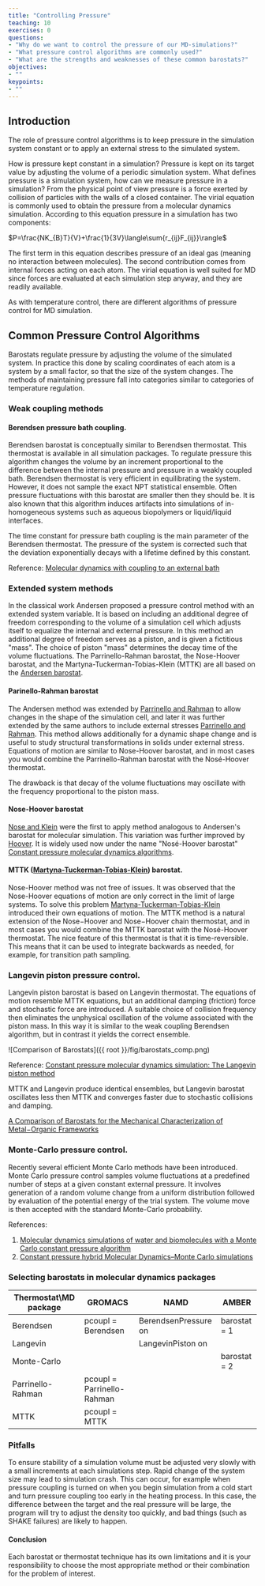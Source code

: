 ```yaml
---
title: "Controlling Pressure"
teaching: 10
exercises: 0
questions:
- "Why do we want to control the pressure of our MD-simulations?"
- "What pressure control algorithms are commonly used?"
- "What are the strengths and weaknesses of these common barostats?"
objectives:
- ""
keypoints:
- ""
---
```

## Introduction
The role of pressure control algorithms is to keep pressure in the simulation system constant or to apply an external stress to the simulated system. 

How is pressure kept constant in a simulation? Pressure is kept on its target value by adjusting the volume of a periodic simulation system. What defines pressure is a simulation system, how can we measure pressure in a simulation? From the physical point of view pressure is a force exerted by collision of particles with the walls of a closed container. The virial equation is commonly used to obtain the pressure from a molecular dynamics simulation. According to this equation pressure in a simulation has two components:

$P=\frac{NK_{B}T}{V}+\frac{1}{3V}\langle\sum\{r_{ij}F_{ij}}\rangle$

The first term in this equation describes pressure of an ideal gas (meaning no interaction between molecules). The second contribution comes from internal forces acting on each atom. The virial equation is well suited for MD since forces are evaluated at each simulation step anyway, and they are readily available.

As with temperature control, there are different algorithms of pressure control for MD simulation. 

## Common Pressure Control Algorithms
 Barostats regulate pressure by adjusting the volume of the simulated system. In practice this done by scaling coordinates of each atom is a system by a small factor, so that the size of the system changes. The methods of maintaining pressure fall into categories similar to categories of temperature regulation.

### Weak coupling methods
#### Berendsen pressure bath coupling. 
Berendsen barostat is conceptually similar to Berendsen thermostat. This thermostat is available in all simulation packages. To regulate pressure this algorithm changes the volume by an increment proportional to the difference between the internal pressure and pressure in a weakly coupled bath. Berendsen thermostat is very efficient in equilibrating the system. However, it does not sample the exact NPT statistical ensemble. Often pressure fluctuations with this barostat are smaller then they should be. It is also known that this algorithm induces artifacts into simulations of in-homogeneous systems such as aqueous biopolymers or liquid/liquid interfaces.

The time constant for pressure bath coupling is the main parameter of the Berendsen thermostat. The pressure of the system is corrected such that the deviation exponentially decays with a lifetime defined by this constant. 

Reference: [Molecular dynamics with coupling to an external bath](https://aip.scitation.org/doi/10.1063/1.448118)

### Extended system methods
In the classical work Andersen proposed a pressure control method with an extended system variable. It is based on including an additional degree of freedom corresponding to the volume of a simulation cell which adjusts itself to equalize the internal and external pressure. In this method an additional degree of freedom serves as a piston, and is given a fictitious "mass". The choice of piston "mass" determines the decay time of the volume fluctuations. The Parrinello-Rahman barostat, the Nose-Hoover barostat, and the Martyna-Tuckerman-Tobias-Klein (MTTK) are all based on the [Andersen barostat](https://aip.scitation.org/doi/abs/10.1063/1.439486).

#### Parinello-Rahman barostat
 The Andersen method was extended by [Parrinello and Rahman](https://journals.aps.org/prl/abstract/10.1103/PhysRevLett.45.1196) to allow changes in the shape of the simulation cell, and later it was further extended by the same authors to include external stresses [Parrinello and Rahman](https://aip.scitation.org/doi/10.1063/1.328693). This method allows additionally for a dynamic shape change and is useful to study structural transformations in solids under external stress. Equations of motion are similar to Nose-Hoover barostat, and in most cases you would combine the Parrinello-Rahman barostat with the Nosé-Hoover thermostat.

The drawback is that decay of the volume fluctuations may oscillate with the frequency proportional to the piston mass. 

#### Nose-Hoover barostat
[Nose and Klein](https://www.tandfonline.com/doi/abs/10.1080/00268978300102851) were the first to apply method analogous to Andersen's barostat for molecular simulation.  This variation was further improved by [Hoover](https://journals.aps.org/pra/abstract/10.1103/PhysRevA.34.2499). It is widely used now under the name  "Nosé-Hoover barostat" [Constant pressure molecular dynamics algorithms](https://aip.scitation.org/doi/abs/10.1063/1.467468). 

#### MTTK ([Martyna-Tuckerman-Tobias-Klein](https://www.tandfonline.com/doi/abs/10.1080/00268979600100761)) barostat.
Nose-Hoover method was not free of issues. It was observed that the Nose-Hoover equations of motion are only correct in the limit of large systems. To solve this problem [Martyna-Tuckerman-Tobias-Klein](https://www.tandfonline.com/doi/abs/10.1080/00268979600100761) introduced their own equations of motion. The MTTK method is a natural extension of the Nose−́Hoover and Nose−́Hoover chain thermostat,  and in most cases you would combine the MTTK barostat with the Nosé-Hoover thermostat. The nice feature of this thermostat is that it is time-reversible. This means that it can be used to integrate backwards as needed, for example, for transition path sampling.
   
### Langevin piston pressure control.
Langevin piston barostat is based on Langevin thermostat. The equations of motion resemble MTTK equations, but an additional damping (friction) force and stochastic force are introduced. A suitable choice of collision frequency then eliminates the unphysical oscillation of the volume associated with the piston mass. In this way it is similar to the weak coupling Berendsen algorithm, but in contrast it yields the correct ensemble. 

![Comparison of Barostats]({{ root }}/fig/barostats_comp.png)

Reference: [Constant pressure molecular dynamics simulation: The Langevin piston method](https://aip.scitation.org/doi/abs/10.1063/1.470648)

MTTK and Langevin produce identical ensembles, but Langevin barostat oscillates less then MTTK and converges faster due to stochastic collisions and damping.

[A Comparison of Barostats for the Mechanical Characterization of Metal−Organic Frameworks](https://pubs.acs.org/doi/pdf/10.1021/acs.jctc.5b00748)


### Monte-Carlo pressure control. 
Recently several efficient Monte Carlo methods have been introduced. Monte Carlo pressure control samples volume fluctuations at a predefined number of steps at a given constant external pressure. It involves generation of a random volume change from a uniform distribution followed by evaluation of the potential energy of the trial system. The volume move is then accepted with the standard Monte-Carlo probability.  

References: 

1. [Molecular dynamics simulations of water and biomolecules with a Monte Carlo constant pressure algorithm](https://www.sciencedirect.com/science/article/abs/pii/S0009261403021687)
2. [Constant pressure hybrid Molecular Dynamics–Monte Carlo simulations](https://aip.scitation.org/doi/10.1063/1.1420460)

### Selecting barostats in molecular dynamics packages

| Thermostat\MD package | GROMACS                      |  NAMD                    | AMBER         |
|-----------------------|------------------------------|--------------------------|---------------|
| Berendsen             | pcoupl = Berendsen           |  BerendsenPressure on    | barostat = 1  |
| Langevin              |                              |  LangevinPiston on       |               |   
| Monte-Carlo           |                              |                          | barostat = 2  |   
| Parrinello-Rahman     | pcoupl = Parrinello-Rahman   |                          |               |   
| MTTK                  | pcoupl = MTTK                |                          |               | 

### Pitfalls
To ensure stability of a simulation volume must be adjusted very slowly with a small increments at each simulations step. Rapid change of the system size may lead to simulation crash. This can occur, for example when pressure coupling is turned on when you begin simulation from a cold start and turn pressure coupling too early in the heating process. In this case, the difference between the target and the real pressure will be large, the program will try to adjust the density too quickly, and bad things (such as SHAKE failures) are likely to happen.

#### Conclusion
Each barostat or thermostat technique has its own limitations and it is your responsibility to choose the most appropriate method or their combination for the problem of interest.
